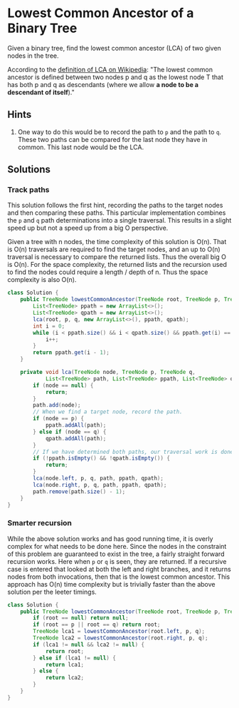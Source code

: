 # Lowest Common Ancestor of a Binary Tree

Given a binary tree, find the lowest common ancestor (LCA) of two given nodes in
the tree.

According to the
[definition of LCA on Wikipedia](https://en.wikipedia.org/wiki/Lowest_common_ancestor):
"The lowest common ancestor is defined between two nodes p and q as the lowest
node T that has both p and q as descendants (where we allow **a node to be a
descendant of itself**)."

## Hints

1. One way to do this would be to record the path to `p` and the path to `q`. These
   two paths can be compared for the last node they have in common. This last node
   would be the LCA.

## Solutions

### Track paths

This solution follows the first hint, recording the paths to the target nodes
and then comparing these paths. This particular implementation combines the
`p` and `q` path determinations into a single traversal. This results in a
slight speed up but not a speed up from a big O perspective.

Given a tree with n nodes, the time complexity of this solution is O(n). That
is O(n) traversals are required to find the target nodes, and an up to O(n)
traversal is necessary to compare the returned lists. Thus the overall big O
is O(n). For the space complexity, the returned lists and the recursion used
to find the nodes could require a length / depth of n. Thus the space
complexity is also O(n).

```java
class Solution {
    public TreeNode lowestCommonAncestor(TreeNode root, TreeNode p, TreeNode q) {
        List<TreeNode> ppath = new ArrayList<>();
        List<TreeNode> qpath = new ArrayList<>();
        lca(root, p, q, new ArrayList<>(), ppath, qpath);
        int i = 0;
        while (i < ppath.size() && i < qpath.size() && ppath.get(i) == qpath.get(i)) {
            i++;
        }
        return ppath.get(i - 1);
    }

    private void lca(TreeNode node, TreeNode p, TreeNode q,
            List<TreeNode> path, List<TreeNode> ppath, List<TreeNode> qpath) {
        if (node == null) {
            return;
        }
        path.add(node);
        // When we find a target node, record the path.
        if (node == p) {
            ppath.addAll(path);
        } else if (node == q) {
            qpath.addAll(path);
        }
        // If we have determined both paths, our traversal work is done.
        if (!ppath.isEmpty() && !qpath.isEmpty()) {
            return;
        }
        lca(node.left, p, q, path, ppath, qpath);
        lca(node.right, p, q, path, ppath, qpath);
        path.remove(path.size() - 1);
    }
}
```

### Smarter recursion

While the above solution works and has good running time, it is overly complex
for what needs to be done here. Since the nodes in the constraint of this
problem are guaranteed to exist in the tree, a fairly straight forward recursion
works. Here when `p` or `q` is seen, they are returned. If a recursive case is
entered that looked at both the left and right branches, and it returns nodes
from both invocations, then that is the lowest common ancestor. This approach
has O(n) time complexity but is trivially faster than the above solution per the
leeter timings.

```java
class Solution {
    public TreeNode lowestCommonAncestor(TreeNode root, TreeNode p, TreeNode q) {
        if (root == null) return null;
        if (root == p || root == q) return root;
        TreeNode lca1 = lowestCommonAncestor(root.left, p, q);
        TreeNode lca2 = lowestCommonAncestor(root.right, p, q);
        if (lca1 != null && lca2 != null) {
            return root;
        } else if (lca1 != null) {
            return lca1;
        } else {
            return lca2;
        }
    }
}
```
